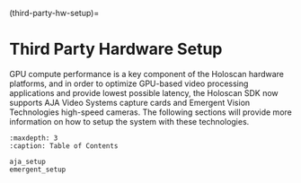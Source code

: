(third-party-hw-setup)=

# Third Party Hardware Setup

GPU compute performance is a key component of the Holoscan hardware
platforms, and in order to optimize GPU-based video processing applications and provide
lowest possible latency, the Holoscan SDK now supports AJA Video Systems
capture cards and Emergent Vision Technologies high-speed cameras. The following
sections will provide more information on how to setup the system with these
technologies.

```{toctree}
:maxdepth: 3
:caption: Table of Contents

aja_setup
emergent_setup
```